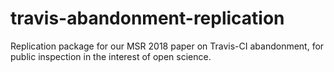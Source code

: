 # travis-abandonment-replication
Replication package for our MSR 2018 paper on Travis-CI abandonment, for public inspection in the interest of open science. 
